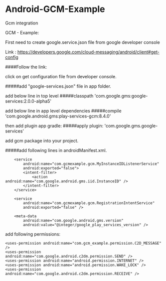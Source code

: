 # Android-GCM-Example
Gcm integration

GCM - Example:

First need to create google.service.json file from google developer console

Link : https://developers.google.com/cloud-messaging/android/client#get-config

####Follow the link:

click on get configuration file from developer console.

#####add "google-services.json" file in app folder.

add below line in top level
#####classpath 'com.google.gms:google-services:2.0.0-alpha5'

add below line in app level dependencies
#####compile 'com.google.android.gms:play-services-gcm:8.4.0'

then add plugin app gradle:
#####apply plugin: 'com.google.gms.google-services'

add gcm package into your project.

#####add following lines in androidManifest.xml.

<service
            android:name="com.gcmexample.gcm.MyGcmListenerService"
            android:exported="false">
            <intent-filter>
                <action android:name="com.google.android.c2dm.intent.RECEIVE" />
            </intent-filter>
        </service>

        <service
            android:name="com.gcmexample.gcm.MyInstanceIDListenerService"
            android:exported="false">
            <intent-filter>
                <action android:name="com.google.android.gms.iid.InstanceID" />
            </intent-filter>
        </service>

        <service
            android:name="com.gcmexample.gcm.RegistrationIntentService"
            android:exported="false" />

        <meta-data
            android:name="com.google.android.gms.version"
            android:value="@integer/google_play_services_version" />

add following permissions:

<permission
        android:name="com.gcm_example.permission.C2D_MESSAGE"
        android:protectionLevel="signature" />

    <uses-permission android:name="com.gcm_example.permission.C2D_MESSAGE" />
    <uses-permission android:name="com.google.android.c2dm.permission.SEND" />
    <uses-permission android:name="android.permission.INTERNET" />
    <uses-permission android:name="android.permission.WAKE_LOCK" />
    <uses-permission android:name="com.google.android.c2dm.permission.RECEIVE" />

